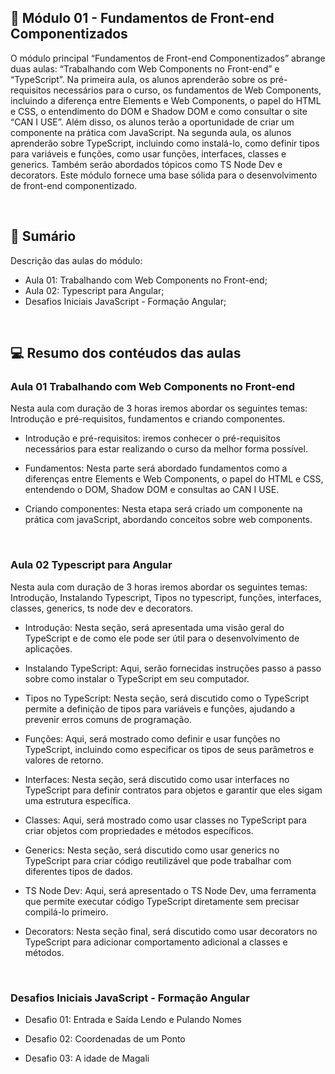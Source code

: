 ## 📌 Módulo 01 - Fundamentos de Front-end Componentizados
O módulo principal “Fundamentos de Front-end Componentizados” abrange duas aulas: “Trabalhando com Web Components no Front-end” e “TypeScript”. Na primeira aula, os alunos aprenderão sobre os pré-requisitos necessários para o curso, os fundamentos de Web Components, incluindo a diferença entre Elements e Web Components, o papel do HTML e CSS, o entendimento do DOM e Shadow DOM e como consultar o site “CAN I USE”. Além disso, os alunos terão a oportunidade de criar um componente na prática com JavaScript. Na segunda aula, os alunos aprenderão sobre TypeScript, incluindo como instalá-lo, como definir tipos para variáveis e funções, como usar funções, interfaces, classes e generics. Também serão abordados tópicos como TS Node Dev e decorators. Este módulo fornece uma base sólida para o desenvolvimento de front-end componentizado.

<br>

## 📎 Sumário
Descrição das aulas do módulo:
- Aula 01: Trabalhando com Web Components no Front-end;
- Aula 02: Typescript para Angular;
- Desafios Iniciais JavaScript - Formação Angular;

<br>

## 💻 Resumo dos contéudos das aulas
### Aula 01 Trabalhando com Web Components no Front-end
Nesta aula com duração de 3 horas iremos abordar os seguintes temas: Introdução e pré-requisitos, fundamentos e criando componentes.

- Introdução e pré-requisitos: iremos conhecer o pré-requisitos necessários para estar realizando o curso da melhor forma possível.

- Fundamentos: Nesta parte será abordado fundamentos como a diferenças entre Elements e Web Components, o papel do HTML e CSS, entendendo o DOM, Shadow DOM e consultas ao CAN I USE.

- Criando componentes: Nesta etapa será criado um componente na prática com javaScript, abordando conceitos sobre web components.

<br>

### Aula 02 Typescript para Angular
Nesta aula com duração de 3 horas iremos abordar os seguintes temas: Introdução, Instalando Typescript, Tipos no typescript, funções, interfaces, classes, generics, ts node dev e decorators.

- Introdução: Nesta seção, será apresentada uma visão geral do TypeScript e de como ele pode ser útil para o desenvolvimento de aplicações.

- Instalando TypeScript: Aqui, serão fornecidas instruções passo a passo sobre como instalar o TypeScript em seu computador.

- Tipos no TypeScript: Nesta seção, será discutido como o TypeScript permite a definição de tipos para variáveis e funções, ajudando a prevenir erros comuns de programação.

- Funções: Aqui, será mostrado como definir e usar funções no TypeScript, incluindo como especificar os tipos de seus parâmetros e valores de retorno.

- Interfaces: Nesta seção, será discutido como usar interfaces no TypeScript para definir contratos para objetos e garantir que eles sigam uma estrutura específica.

- Classes: Aqui, será mostrado como usar classes no TypeScript para criar objetos com propriedades e métodos específicos.

- Generics: Nesta seção, será discutido como usar generics no TypeScript para criar código reutilizável que pode trabalhar com diferentes tipos de dados.

- TS Node Dev: Aqui, será apresentado o TS Node Dev, uma ferramenta que permite executar código TypeScript diretamente sem precisar compilá-lo primeiro.

- Decorators: Nesta seção final, será discutido como usar decorators no TypeScript para adicionar comportamento adicional a classes e métodos.

<br>

### Desafios Iniciais JavaScript - Formação Angular
- Desafio 01: Entrada e Saída Lendo e Pulando Nomes

- Desafio 02: Coordenadas de um Ponto

- Desafio 03: A idade de Magali